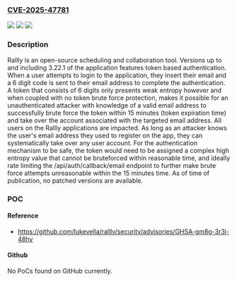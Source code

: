 ### [CVE-2025-47781](https://cve.mitre.org/cgi-bin/cvename.cgi?name=CVE-2025-47781)
![](https://img.shields.io/static/v1?label=Product&message=rallly&color=blue)
![](https://img.shields.io/static/v1?label=Version&message=%3C%3D%203.11.2%20&color=brightgreen)
![](https://img.shields.io/static/v1?label=Vulnerability&message=CWE-331%3A%20Insufficient%20Entropy&color=brightgreen)

### Description

Rallly is an open-source scheduling and collaboration tool. Versions up to and including 3.22.1 of the application features token based authentication. When a user attempts to login to the application, they insert their email and a 6 digit code is sent to their email address to complete the authentication. A token that consists of 6 digits only presents weak entropy however and when coupled with no token brute force protection, makes it possible for an unauthenticated attacker with knowledge of a valid email address to successfully brute force the token within 15 minutes (token expiration time) and take over the account associated with the targeted email address. All users on the Rallly applications are impacted. As long as an attacker knows the user's email address they used to register on the app, they can systematically take over any user account. For the authentication mechanism to be safe, the token would need to be assigned a complex high entropy value that cannot be bruteforced within reasonable time, and ideally rate limiting the /api/auth/callback/email endpoint to further make brute force attempts unreasonable within the 15 minutes time. As of time of publication, no patched versions are available.

### POC

#### Reference
- https://github.com/lukevella/rallly/security/advisories/GHSA-gm8g-3r3j-48hv

#### Github
No PoCs found on GitHub currently.

